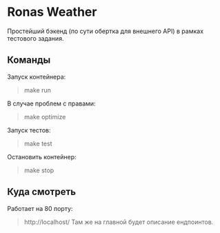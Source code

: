 # Ronas Weather

Простейший бэкенд (по сути обертка для внешнего API) в рамках тестового задания.

## Команды

Запуск контейнера:
> make run

В случае проблем с правами:
> make optimize

Запуск тестов:
> make test

Остановить контейнер:
> make stop


## Куда смотреть
Работает на 80 порту:
> http://localhost/
Там же на главной будет описание ендпоинтов.

